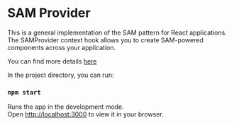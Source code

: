 # SAM Provider

This is a general implementation of the SAM pattern for React applications. The SAMProvider context hook allows you to create SAM-powered components across your application.

You can find more details [here](https://medium.com/@metapgmr/new-react-implementation-for-the-sam-pattern-a7ff40015802)

In the project directory, you can run:

### `npm start`

Runs the app in the development mode.\
Open [http://localhost:3000](http://localhost:3000) to view it in your browser.

